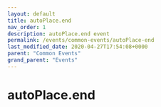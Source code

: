 ```yaml
---
layout: default
title: autoPlace.end 
nav_order: 1
description: autoPlace.end event
permalink: /events/common-events/autoPlace-end
last_modified_date: 2020-04-27T17:54:08+0000
parent: "Common Events"
grand_parent: "Events"
---
```


# autoPlace.end
